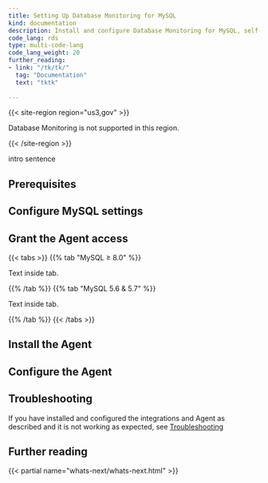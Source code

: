 ```yaml
---
title: Setting Up Database Monitoring for MySQL
kind: documentation
description: Install and configure Database Monitoring for MySQL, self-hosted or Amazon RDS.
code_lang: rds
type: multi-code-lang
code_lang_weight: 20
further_reading:
- link: "/tk/tk/"
  tag: "Documentation"
  text: "tktk"
  
---
```


{{< site-region region="us3,gov" >}} 

Database Monitoring is not supported in this region.

{{< /site-region >}}


intro sentence

## Prerequisites
<p></p>

## Configure MySQL settings

<p></p>

## Grant the Agent access

{{< tabs >}}
{{% tab "MySQL ≥ 8.0" %}}

Text inside tab.

{{% /tab %}}
{{% tab "MySQL 5.6 & 5.7" %}}

Text inside tab.

{{% /tab %}}
{{< /tabs >}}

## Install the Agent

<p></p>

## Configure the Agent

<p></p>

## Troubleshooting

If you have installed and configured the integrations and Agent as described and it is not working as expected, see [Troubleshooting][1]

## Further reading

{{< partial name="whats-next/whats-next.html" >}}

[1]: /database_monitoring/setup/troubleshooting/#mysql
